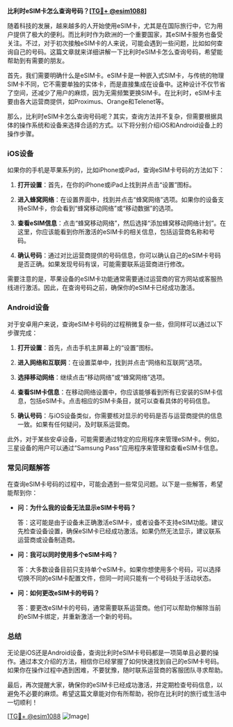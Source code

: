**比利时eSIM卡怎么查询号码？[[TG💪+ @esim1088](https://t.me/s/esim1088)]**

随着科技的发展，越来越多的人开始使用eSIM卡，尤其是在国际旅行中，它为用户提供了极大的便利。而比利时作为欧洲的一个重要国家，其eSIM卡服务也备受关注。不过，对于初次接触eSIM卡的人来说，可能会遇到一些问题，比如如何查询自己的号码。这篇文章就来详细讲解一下比利时eSIM卡怎么查询号码，希望能帮助到有需要的朋友。

首先，我们需要明确什么是eSIM卡。eSIM卡是一种嵌入式SIM卡，与传统的物理SIM卡不同，它不需要单独的实体卡，而是直接集成在设备中。这种设计不仅节省了空间，还减少了用户的麻烦，因为无需频繁更换SIM卡。在比利时，eSIM卡主要由各大运营商提供，如Proximus、Orange和Telenet等。

那么，比利时eSIM卡怎么查询号码呢？其实，查询方法并不复杂，但需要根据具体的操作系统和设备来选择合适的方式。以下将分别介绍iOS和Android设备上的操作步骤。

### iOS设备

如果你的手机是苹果系列的，比如iPhone或iPad，查询eSIM卡号码的方法如下：

1. **打开设置**：首先，在你的iPhone或iPad上找到并点击“设置”图标。
   
2. **进入蜂窝网络**：在设置界面中，找到并点击“蜂窝网络”选项。如果你的设备支持eSIM卡，你会看到“蜂窝移动网络”或“移动数据”的选项。

3. **查看eSIM信息**：点击“蜂窝移动网络”，然后选择“添加蜂窝移动网络计划”。在这里，你应该能看到你所激活的eSIM卡的相关信息，包括运营商名称和号码。

4. **确认号码**：通过对比运营商提供的号码信息，你可以确认自己的eSIM卡号码是否正确。如果发现号码有误，可能需要联系运营商进行修改。

需要注意的是，苹果设备的eSIM卡功能通常需要通过运营商的官方网站或客服热线进行激活。因此，在查询号码之前，确保你的eSIM卡已经成功激活。

### Android设备

对于安卓用户来说，查询eSIM卡号码的过程稍微复杂一些，但同样可以通过以下步骤完成：

1. **打开设置**：首先，点击手机主屏幕上的“设置”图标。

2. **进入网络和互联网**：在设置菜单中，找到并点击“网络和互联网”选项。

3. **选择移动网络**：继续点击“移动网络”或“蜂窝网络”选项。

4. **查看SIM卡信息**：在移动网络设置中，你应该能够看到所有已安装的SIM卡信息，包括eSIM卡。点击相应的SIM卡条目，就可以查看具体的号码信息。

5. **确认号码**：与iOS设备类似，你需要核对显示的号码是否与运营商提供的信息一致。如果有任何疑问，及时联系运营商。

此外，对于某些安卓设备，可能需要通过特定的应用程序来管理eSIM卡。例如，三星设备的用户可以通过“Samsung Pass”应用程序来管理和查看eSIM卡信息。

### 常见问题解答

在查询eSIM卡号码的过程中，可能会遇到一些常见问题。以下是一些解答，希望能帮到你：

- **问：为什么我的设备无法显示eSIM卡号码？**
  
  答：这可能是由于设备未正确激活eSIM卡，或者设备不支持eSIM功能。建议先检查设备设置，确保eSIM卡已经成功激活。如果仍然无法显示，建议联系运营商或设备制造商。

- **问：我可以同时使用多个eSIM卡吗？**
  
  答：大多数设备目前只支持单个eSIM卡。如果你想使用多个号码，可以选择切换不同的eSIM卡配置文件，但同一时间只能有一个号码处于活动状态。

- **问：如何更改eSIM卡的号码？**
  
  答：要更改eSIM卡的号码，通常需要联系运营商。他们可以帮助你解除当前的eSIM卡绑定，并重新激活一个新的号码。

### 总结

无论是iOS还是Android设备，查询比利时eSIM卡号码都是一项简单且必要的操作。通过本文介绍的方法，相信你已经掌握了如何快速找到自己的eSIM卡号码。如果你在操作过程中遇到困难，不要犹豫，随时联系运营商的客服团队寻求帮助。

最后，再次提醒大家，确保你的eSIM卡已经成功激活，并定期检查号码信息，以避免不必要的麻烦。希望这篇文章能对你有所帮助，祝你在比利时的旅行或生活中一切顺利！

[[TG💪+ @esim1088](https://t.me/s/esim1088) ![Image](https://i.postimg.cc/4NQfJmqS/Snipaste-2025-05-13-00-14-12.png)]
